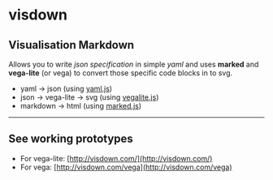 # visdown
## Visualisation Markdown

Allows you to write *json specification* in simple *yaml* and uses **marked** and **vega-lite** (or vega) to convert those specific code blocks in to svg.

- yaml -> json (using [yaml.js](https://github.com/jeremyfa/yaml.js))
- json -> vega-lite -> svg (using [vegalite.js](https://vega.github.io/vega-lite/))
- markdown -> html (using [marked.js](https://github.com/chjj/marked))

---

## See working prototypes
- For vega-lite: [http://visdown.com/](http://visdown.com/)
- For vega: [http://visdown.com/vega](http://visdown.com/vega)
